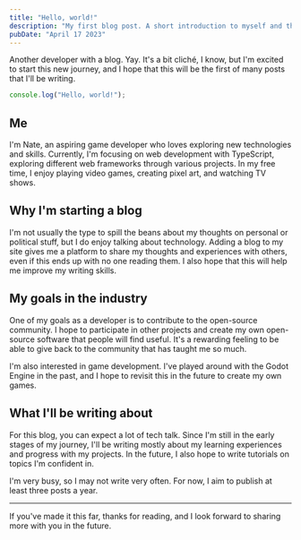 ```yaml
---
title: "Hello, world!"
description: "My first blog post. A short introduction to myself and this site."
pubDate: "April 17 2023"
---
```


Another developer with a blog. Yay. It's a bit cliché, I know, but I'm excited to start this new journey, and I hope that this will be the first of many posts that I'll be writing.

```js
console.log("Hello, world!");
```

## Me

I'm Nate, an aspiring game developer who loves exploring new technologies and skills. Currently, I'm focusing on web development with TypeScript, exploring different web frameworks through various projects. In my free time, I enjoy playing video games, creating pixel art, and watching TV shows.

## Why I'm starting a blog

I'm not usually the type to spill the beans about my thoughts on personal or political stuff, but I do enjoy talking about technology. Adding a blog to my site gives me a platform to share my thoughts and experiences with others, even if this ends up with no one reading them. I also hope that this will help me improve my writing skills.

## My goals in the industry

One of my goals as a developer is to contribute to the open-source community. I hope to participate in other projects and create my own open-source software that people will find useful. It's a rewarding feeling to be able to give back to the community that has taught me so much.

I'm also interested in game development. I've played around with the Godot Engine in the past, and I hope to revisit this in the future to create my own games.

## What I'll be writing about

For this blog, you can expect a lot of tech talk. Since I'm still in the early stages of my journey, I'll be writing mostly about my learning experiences and progress with my projects. In the future, I also hope to write tutorials on topics I'm confident in.

I'm very busy, so I may not write very often. For now, I aim to publish at least three posts a year.

---

If you've made it this far, thanks for reading, and I look forward to sharing more with you in the future.
